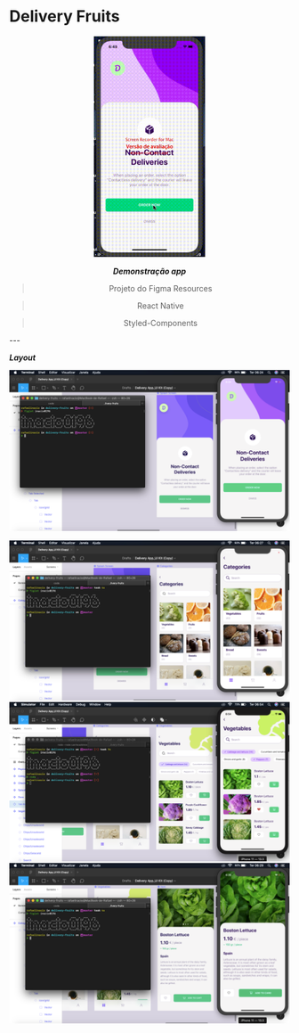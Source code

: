  # Delivery Fruits
<div align='center' >
<img src="img/gif.gif" title="FVCproductions" alt="Gif" width='200' ></img>

***Demonstração app***

> Projeto do Figma Resources

> React Native

> Styled-Components
</div>
---

***Layout***

[![INSERT YOUR GRAPHIC HERE](img/screen1.png)]()

![Recordit GIF](img/screen2.png)
![Recordit GIF](img/screen3.png)
![Recordit GIF](img/screen4.png)

